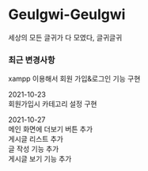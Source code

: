 # Geulgwi-Geulgwi
세상의 모든 글귀가 다 모였다, 글귀글귀

### 최근 변경사항
xampp 이용해서 회원 가입&로그인 기능 구현

2021-10-23 <br>
회원가입시 카테고리 설정 구현

2021-10-27 <br>
메인 화면에 더보기 버튼 추가 <br>
게시글 리스트 추가 <br>
글 작성 기능 추가 <br>
게시글 보기 기능 추가
